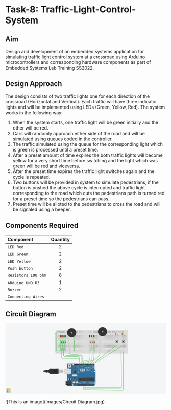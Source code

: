 # Task-8: Traffic-Light-Control-System

## Aim

Design and development of an embedded systems application for simulating traffic light control system at a crossroad using Arduino microcontrollers and corresponding hardware components as part of Embedded Systems Lab Training SS2022.


## Design Approach


The  design consists of two traffic lights one for each direction of the crossroad (Horizontal and Vertical). Each traffic will have three indicator lights and will be implemented using LEDs (Green, Yellow, Red). The system works in the following way:

1. When the system starts, one traffic light will be green initially and the other will be red.
2. Cars will randomly approach either side of the road and will be simulated using queues coded in the controller.
3. The traffic simulated using the queue for the corresponding light which is green is processed until a preset time.
4. After a preset amount of time expires the both traffic lights will become yellow for a very short time before switching and the light which was green will be red      and viceversa.
6. After the preset time expires the traffic light switches again and the cycle is repeated.
7. Two buttons will be provided in system to simulate pedestrians, if the button is pushed the above cycle is interrupted and traffic light corresponding to the road      which cuts the pedestrians path is turned red for a preset time so the pedestrians can pass.
8. Preset time will be alloted to the pedestrians to cross the road and will be signaled using a beeper.  


## Components Required


| Component                     | Quantity      |
| :-----------------------------|   :---:       |
| `LED Red`                     | 2             |
| `LED Green`                   | 2             |
| `LED Yellow`                  | 2             |
| `Push button`                 | 2             |
| `Resistors 100 ohm`           | 8             |
| `ARduino UNO R3`              | 1             |
| `Buzzer`                      | 2             |
|`Connecting Wires`             |               |

## Circuit Diagram

![This is an image](Images/Diagram.png)

![This is an image](Images/Circuit Diagram.jpg)



 




